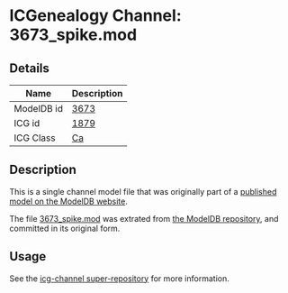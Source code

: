 # ICGenealogy Channel: 3673\_spike.mod

## Details

Name | Description
---- | -----------
ModelDB id | [3673](http://senselab.med.yale.edu/ModelDB/ShowModel.cshtml?model=3673)
ICG id | [1879](http://icg.neurotheory.ox.ac.uk/channels/3/1879)
ICG Class | [Ca](http://icg.neurotheory.ox.ac.uk/channels/3)

## Description

This is a single channel model file that was originally part of a [published model on the ModelDB website](http://senselab.med.yale.edu/mModelDB/ShowModel.cshtml?model=3673).

The file [3673\_spike.mod](3673_spike.mod) was extrated from [the ModelDB repository](http://senselab.med.yale.edu/ModelDB/ShowModel.cshtml?model=3673), and committed in its original form.

## Usage

See the [icg-channel super-repository](https://github.com/icgenealogy/icg-channels) for more information.